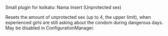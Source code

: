 Small plugin for koikatu: Nama Insert (Unprotected sex)

Resets the amount of unprotected sex (up to 4, the upper limit), when experienced girls are still asking about the condom during dangerous days.
May be disabled in ConfigurationManager.
